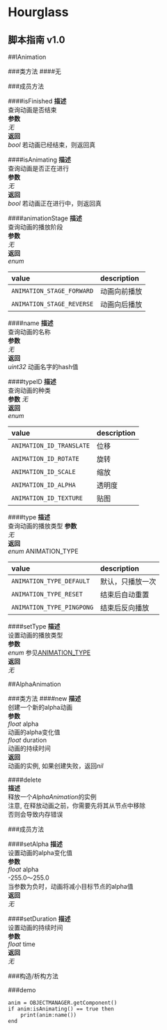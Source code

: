 Hourglass
===

脚本指南 v1.0
---

##IAnimation  

###类方法
####无
  
###成员方法  

####isFinished
**描述**  
查询动画是否结束  
**参数**  
*无*  
**返回**  
*bool* 若动画已经结束，则返回真  

####isAnimating
**描述**  
查询动画是否正在进行  
**参数**  
*无*  
**返回**  
*bool* 若动画正在进行中，则返回真  

####animationStage
**描述**  
查询动画的播放阶段  
**参数**  
*无*  
**返回**  
*enum*  

|value|description|
|:----|:----------|
|`ANIMATION_STAGE_FORWARD`|动画向前播放|
|`ANIMATION_STAGE_REVERSE`|动画向后播放| 
		 
####name
**描述**  
查询动画的名称  
**参数**  
*无*  
**返回**  
*uint32* 动画名字的hash值  

####typeID
**描述**  
查询动画的种类  
**参数** 
*无*  
**返回**  
*enum*  

|value|description|
|:----|:----------|
|`ANIMATION_ID_TRANSLATE`|位移|
|`ANIMATION_ID_ROTATE`|旋转|
|`ANIMATION_ID_SCALE`|缩放|
|`ANIMATION_ID_ALPHA`|透明度|
|`ANIMATION_ID_TEXTURE`|贴图|

####type
**描述**  
查询动画的播放类型
**参数**  
*无*  
**返回**  
*enum*  ANIMATION_TYPE  
<a id="ANIMATION_TYPE"></a>

|value|description|
|:----|:----------|
|`ANIMATION_TYPE_DEFAULT`|默认，只播放一次|
|`ANIMATION_TYPE_RESET`|结束后自动重置|
|`ANIMATION_TYPE_PINGPONG`|结束后反向播放|

####setType
**描述**  
设置动画的播放类型  
**参数**  
*enum* 参见[ANIMATION_TYPE](#ANIMATION_TYPE)  
**返回**  
*无*  

##AlphaAnimation  

###类方法
####new
**描述**  
创建一个新的alpha动画  
**参数**  
*float* alpha  
动画的alpha变化值   
*float* duration  
动画的持续时间  
**返回**  
动画的实例, 如果创建失败，返回*nil*

####delete  
**描述**  
释放一个*AlphaAnimation*的实例  
注意, 在释放动画之前，你需要先将其从节点中移除  
否则会导致内存错误

###成员方法  

####setAlpha
**描述**  
设置动画的alpha变化值  
**参数**  
*float*  alpha  
-255.0～255.0  
当参数为负时，动画将减小目标节点的alpha值  
**返回**  
*无*  

####setDuration
**描述**  
设置动画的持续时间  
**参数**  
*float* time  
**返回**  
*无*

###构造/析构方法

###demo
~~~
anim = OBJECTMANAGER.getComponent()
if anim:isAnimating() == true then
	print(anim:name())
end
~~~
